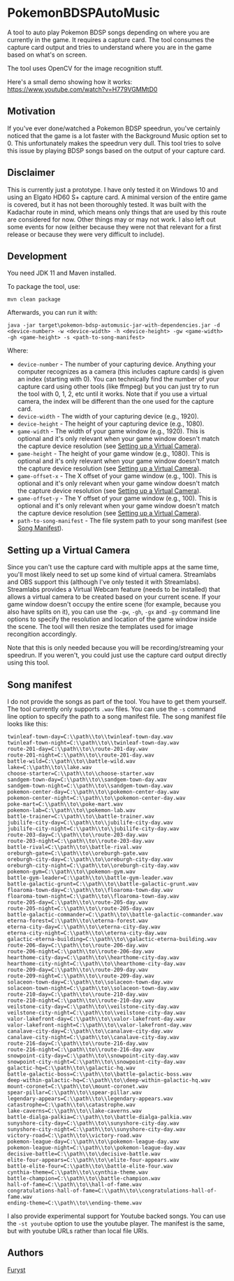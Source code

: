 # PokemonBDSPAutoMusic

A tool to auto play Pokemon BDSP songs depending on where you are currently in the game. It requires a capture card. The tool consumes the capture card output and tries to understand where you are in the game based on what's on screen.

The tool uses OpenCV for the image recognition stuff.

Here's a small demo showing how it works: https://www.youtube.com/watch?v=H779VGMMtD0

## Motivation

If you've ever done/watched a Pokemon BDSP speedrun, you've certainly noticed that the game is a lot faster with the Background Music option set to 0. This unfortunately makes the speedrun very dull. This tool tries to solve this issue by playing BDSP songs based on the output of your capture card.

## Disclaimer

This is currently just a prototype. I have only tested it on Windows 10 and using an Elgato HD60 S+ capture card. A minimal version of the entire game is covered, but it has not been thoroughly tested. It was built with the Kadachar route in mind, which means only things that are used by this route are considered for now. Other things may or may not work. I also left out some events for now (either because they were not that relevant for a first release or because they were very difficult to include).

## Development

You need JDK 11 and Maven installed.

To package the tool, use:

```
mvn clean package
```

Afterwards, you can run it with:

```
java -jar target\pokemon-bdsp-automusic-jar-with-dependencies.jar -d <device-number> -w <device-width> -h <device-height> -gw <game-width> -gh <game-height> -s <path-to-song-manifest>
```

Where:

- `device-number` - The number of your capturing device. Anything your computer recognizes as a camera (this includes capture cards) is given an index (starting with 0). You can technically find the number of your capture card using other tools (like ffmpeg) but you can just try to run the tool with 0, 1, 2, etc until it works. Note that if you use a virtual camera, the index will be different than the one used for the capture card.
- `device-width` - The width of your capturing device (e.g., 1920).
- `device-height` - The height of your capturing device (e.g., 1080).
- `game-width` - The width of your game window (e.g., 1920). This is optional and it's only relevant when your game window doesn't match the capture device resolution (see [Setting up a Virtual Camera](#setting-up-a-virtual-camera)).
- `game-height` - The height of your game window (e.g., 1080). This is optional and it's only relevant when your game window doesn't match the capture device resolution (see [Setting up a Virtual Camera](#setting-up-a-virtual-camera)).
- `game-offset-x` - The X offset of your game window (e.g., 100). This is optional and it's only relevant when your game window doesn't match the capture device resolution (see [Setting up a Virtual Camera](#setting-up-a-virtual-camera)).
- `game-offset-y` - The Y offset of your game window (e.g., 100). This is optional and it's only relevant when your game window doesn't match the capture device resolution (see [Setting up a Virtual Camera](#setting-up-a-virtual-camera)).
- `path-to-song-manifest` - The file system path to your song manifest (see [Song Manifest](#song-manifest)).

## Setting up a Virtual Camera

Since you can't use the capture card with multiple apps at the same time, you'll most likely need to set up some kind of virtual camera. Streamlabs and OBS support this (although I've only tested it with Streamlabs). Streamlabs provides a Virtual Webcam feature (needs to be installed) that allows a virtual camera to be created based on your current scene. If your game window doesn't occupy the entire scene (for example, because you also have splits on it), you can use the `-gw`, `-gh`, `-gx` and `-gy` command line options to specify the resolution and location of the game window inside the scene. The tool will then resize the templates used for image recongition accordingly.

Note that this is only needed because you will be recording/streaming your speedrun. If you weren't, you could just use the capture card output directly using this tool.

## Song manifest

I do not provide the songs as part of the tool. You have to get them yourself. The tool currently only supports `.wav` files. You can use the `-s` command line option to specify the path to a song manifest file. The song manifest file looks like this:

```
twinleaf-town-day=C:\\path\\to\\twinleaf-town-day.wav
twinleaf-town-night=C:\\path\\to\\twinleaf-town-day.wav
route-201-day=C:\\path\\to\\route-201-day.wav
route-201-night=C:\\path\\to\\route-201-day.wav
battle-wild=C:\\path\\to\\battle-wild.wav
lake=C:\\path\\to\\lake.wav
choose-starter=C:\\path\\to\\choose-starter.wav
sandgem-town-day=C:\\path\\to\\sandgem-town-day.wav
sandgem-town-night=C:\\path\\to\\sandgem-town-day.wav
pokemon-center-day=C:\\path\\to\\pokemon-center-day.wav
pokemon-center-night=C:\\path\\to\\pokemon-center-day.wav
poke-mart=C:\\path\\to\\poke-mart.wav
pokemon-lab=C:\\path\\to\\pokemon-lab.wav
battle-trainer=C:\\path\\to\\battle-trainer.wav
jubilife-city-day=C:\\path\\to\\jubilife-city-day.wav
jubilife-city-night=C:\\path\\to\\jubilife-city-day.wav
route-203-day=C:\\path\\to\\route-203-day.wav
route-203-night=C:\\path\\to\\route-203-day.wav
battle-rival=C:\\path\\to\\battle-rival.wav
oreburgh-gate=C:\\path\\to\\oreburgh-gate.wav
oreburgh-city-day=C:\\path\\to\\oreburgh-city-day.wav
oreburgh-city-night=C:\\path\\to\\oreburgh-city-day.wav
pokemon-gym=C:\\path\\to\\pokemon-gym.wav
battle-gym-leader=C:\\path\\to\\battle-gym-leader.wav
battle-galactic-grunt=C:\\path\\to\\battle-galactic-grunt.wav
floaroma-town-day=C:\\path\\to\\floaroma-town-day.wav
floaroma-town-night=C:\\path\\to\\floaroma-town-day.wav
route-205-day=C:\\path\\to\\route-205-day.wav
route-205-night=C:\\path\\to\\route-205-day.wav
battle-galactic-commander=C:\\path\\to\\battle-galactic-commander.wav
eterna-forest=C:\\path\\to\\eterna-forest.wav
eterna-city-day=C:\\path\\to\\eterna-city-day.wav
eterna-city-night=C:\\path\\to\\eterna-city-day.wav
galactic-eterna-building=C:\\path\\to\\galactic-eterna-building.wav
route-206-day=C:\\path\\to\\route-206-day.wav
route-206-night=C:\\path\\to\\route-206-day.wav
hearthome-city-day=C:\\path\\to\\hearthome-city-day.wav
hearthome-city-night=C:\\path\\to\\hearthome-city-day.wav
route-209-day=C:\\path\\to\\route-209-day.wav
route-209-night=C:\\path\\to\\route-209-day.wav
solaceon-town-day=C:\\path\\to\\solaceon-town-day.wav
solaceon-town-night=C:\\path\\to\\solaceon-town-day.wav
route-210-day=C:\\path\\to\\route-210-day.wav
route-210-night=C:\\path\\to\\route-210-day.wav
veilstone-city-day=C:\\path\\to\\veilstone-city-day.wav
veilstone-city-night=C:\\path\\to\\veilstone-city-day.wav
valor-lakefront-day=C:\\path\\to\\valor-lakefront-day.wav
valor-lakefront-night=C:\\path\\to\\valor-lakefront-day.wav
canalave-city-day=C:\\path\\to\\canalave-city-day.wav
canalave-city-night=C:\\path\\to\\canalave-city-day.wav
route-216-day=C:\\path\\to\\route-216-day.wav
route-216-night=C:\\path\\to\\route-216-day.wav
snowpoint-city-day=C:\\path\\to\\snowpoint-city-day.wav
snowpoint-city-night=C:\\path\\to\\snowpoint-city-day.wav
galactic-hq=C:\\path\\to\\galactic-hq.wav
battle-galactic-boss=C:\\path\\to\\battle-galactic-boss.wav
deep-within-galactic-hq=C:\\path\\to\\deep-within-galactic-hq.wav
mount-coronet=C:\\path\\to\\mount-coronet.wav
spear-pillar=C:\\path\\to\\spear-pillar.wav
legendary-appears=C:\\path\\to\\legendary-appears.wav
catastrophe=C:\\path\\to\\catastrophe.wav
lake-caverns=C:\\path\\to\\lake-caverns.wav
battle-dialga-palkia=C:\\path\\to\\battle-dialga-palkia.wav
sunyshore-city-day=C:\\path\\to\\sunyshore-city-day.wav
sunyshore-city-night=C:\\path\\to\\sunyshore-city-day.wav
victory-road=C:\\path\\to\\victory-road.wav
pokemon-league-day=C:\\path\\to\\pokemon-league-day.wav
pokemon-league-night=C:\\path\\to\\pokemon-league-day.wav
decisive-battle=C:\\path\\to\\decisive-battle.wav
elite-four-appears=C:\\path\\to\\elite-four-appears.wav
battle-elite-four=C:\\path\\to\\battle-elite-four.wav
cynthia-theme=C:\\path\\to\\cynthia-theme.wav
battle-champion=C:\\path\\to\\battle-champion.wav
hall-of-fame=C:\\path\\to\\hall-of-fame.wav
congratulations-hall-of-fame=C:\\path\\to\\congratulations-hall-of-fame.wav
ending-theme=C:\\path\\to\\ending-theme.wav
```

I also provide experimental support for Youtube backed songs. You can use the `-st youtube` option to use the youtube player. The manifest is the same, but with youtube URLs rather than local file URIs.

## Authors

[Furyst](https://www.speedrun.com/user/Furyst)
